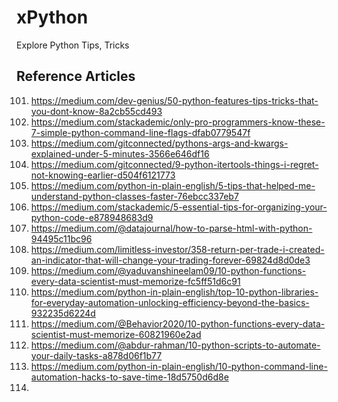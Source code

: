 # xPython
Explore Python Tips, Tricks

## Reference Articles
101. https://medium.com/dev-genius/50-python-features-tips-tricks-that-you-dont-know-8a2cb55cd493
102. https://medium.com/stackademic/only-pro-programmers-know-these-7-simple-python-command-line-flags-dfab0779547f
103. https://medium.com/gitconnected/pythons-args-and-kwargs-explained-under-5-minutes-3566e646df16
104. https://medium.com/gitconnected/9-python-itertools-things-i-regret-not-knowing-earlier-d504f6121773
105. https://medium.com/python-in-plain-english/5-tips-that-helped-me-understand-python-classes-faster-76ebcc337eb7
106. https://medium.com/stackademic/5-essential-tips-for-organizing-your-python-code-e878948683d9
107. https://medium.com/@datajournal/how-to-parse-html-with-python-94495c11bc96
108. https://medium.com/limitless-investor/358-return-per-trade-i-created-an-indicator-that-will-change-your-trading-forever-69824d8d0de3
109. https://medium.com/@yaduvanshineelam09/10-python-functions-every-data-scientist-must-memorize-fc5ff51d6c91
110. https://medium.com/python-in-plain-english/top-10-python-libraries-for-everyday-automation-unlocking-efficiency-beyond-the-basics-932235d6224d
111. https://medium.com/@Behavior2020/10-python-functions-every-data-scientist-must-memorize-60821960e2ad
112. https://medium.com/@abdur-rahman/10-python-scripts-to-automate-your-daily-tasks-a878d06f1b77
113. https://medium.com/python-in-plain-english/10-python-command-line-automation-hacks-to-save-time-18d5750d6d8e
114. 
